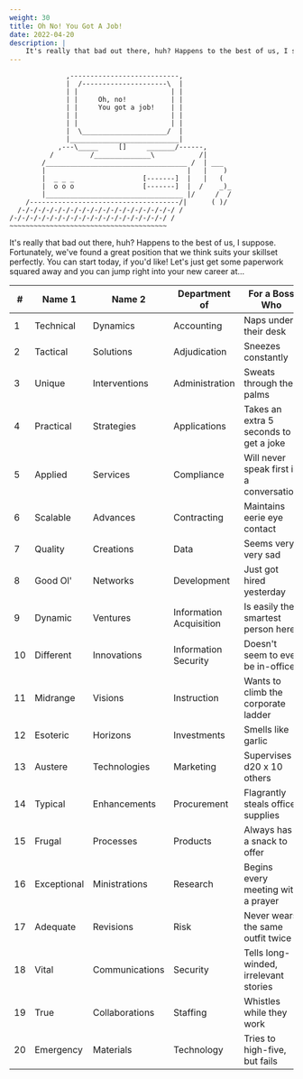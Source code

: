 ```yaml
---
weight: 30
title: Oh No! You Got A Job!
date: 2022-04-20
description: |
    It's really that bad out there, huh? Happens to the best of us, I suppose. Fortunately, we've found a great position that we think suits your skillset perfectly. You can start today, if you'd like! Let's just get some paperwork squared away and you can jump right into your new career at...
---
```

```
              ,---------------------------,
              |  /---------------------\  |
              | |                       | |
              | |     Oh, no!           | |
              | |     You got a job!    | |
              | |                       | |
              | |                       | |
              |  \_____________________/  |
              |___________________________|
            ,---\_____     []     _______/------,
          /         /______________\           /|
        /___________________________________ /  | ___
        |                                   |   |    )
        |  _ _ _                 [-------]  |   |   (
        |  o o o                 [-------]  |  /    _)_
        |__________________________________ |/     /  /
    /-------------------------------------/|      ( )/
  /-/-/-/-/-/-/-/-/-/-/-/-/-/-/-/-/-/-/-/ /
/-/-/-/-/-/-/-/-/-/-/-/-/-/-/-/-/-/-/-/ /
~~~~~~~~~~~~~~~~~~~~~~~~~~~~~~~~~~~~~~~
```

It's really that bad out there, huh? Happens to the best of us, I suppose. Fortunately, we've found a great position that we think suits your skillset perfectly. You can start today, if you'd like! Let's just get some paperwork squared away and you can jump right into your new career at...

| #  | Name 1 | Name 2    | Department of           | For a Boss Who                           |
|----|-------------|----------------|-------------------------|------------------------------------------|
| 1  | Technical   | Dynamics       | Accounting              | Naps under their desk                    |
| 2  | Tactical    | Solutions      | Adjudication            | Sneezes constantly                       |
| 3  | Unique      | Interventions  | Administration          | Sweats through their palms               |
| 4  | Practical   | Strategies     | Applications            | Takes an extra 5 seconds to get a joke   |
| 5  | Applied     | Services       | Compliance              | Will never speak first in a conversation |
| 6  | Scalable    | Advances       | Contracting             | Maintains eerie eye contact              |
| 7  | Quality     | Creations      | Data                    | Seems very, very sad                     |
| 8  | Good Ol'    | Networks       | Development             | Just got hired yesterday                 |
| 9  | Dynamic     | Ventures       | Information Acquisition | Is easily the smartest person here       |
| 10 | Different   | Innovations    | Information Security    | Doesn't seem to ever be in-office        |
| 11 | Midrange    | Visions        | Instruction             | Wants to climb the corporate ladder      |
| 12 | Esoteric    | Horizons       | Investments             | Smells like garlic                       |
| 13 | Austere     | Technologies   | Marketing               | Supervises d20 x 10 others               |
| 14 | Typical     | Enhancements   | Procurement             | Flagrantly steals office supplies        |
| 15 | Frugal      | Processes      | Products                | Always has a snack to offer              |
| 16 | Exceptional | Ministrations  | Research                | Begins every meeting with a prayer       |
| 17 | Adequate    | Revisions      | Risk                    | Never wears the same outfit twice        |
| 18 | Vital       | Communications | Security                | Tells long-winded, irrelevant stories    |
| 19 | True        | Collaborations | Staffing                | Whistles while they work                 |
| 20 | Emergency   | Materials      | Technology              | Tries to high-five, but fails            |
